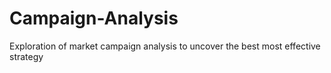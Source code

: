 # Campaign-Analysis
Exploration of market campaign analysis to uncover the best most effective strategy
